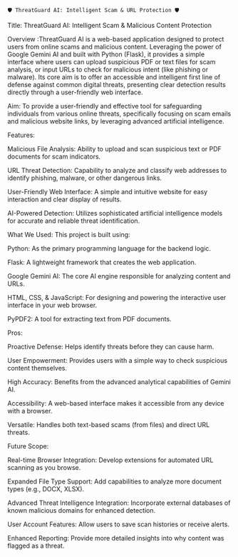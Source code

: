                                                                            🛡️ ThreatGuard AI: Intelligent Scam & URL Protection 🛡️

 
 Title:  ThreatGuard AI: Intelligent Scam & Malicious Content Protection
 
Overview :ThreatGuard AI is a web-based application designed to protect users from online scams and malicious content. Leveraging the power of Google Gemini AI and built with Python (Flask), it provides a simple interface where users can upload suspicious PDF or text files for scam analysis, or input URLs to check for malicious intent (like phishing or malware). Its core aim is to offer an accessible and intelligent first line of defense against common digital threats, presenting clear detection results directly through a user-friendly web interface.

 
Aim:
To provide a user-friendly and effective tool for safeguarding individuals from various online threats, specifically focusing on scam emails and malicious website links, by leveraging advanced artificial intelligence.

Features:

Malicious File Analysis: Ability to upload and scan suspicious text or PDF documents for scam indicators.

URL Threat Detection: Capability to analyze and classify web addresses to identify phishing, malware, or other dangerous links.

User-Friendly Web Interface: A simple and intuitive website for easy interaction and clear display of results.

AI-Powered Detection: Utilizes sophisticated artificial intelligence models for accurate and reliable threat identification.

What We Used:
This project is built using:

Python: As the primary programming language for the backend logic.

Flask: A lightweight framework that creates the web application.

Google Gemini AI: The core AI engine responsible for analyzing content and URLs.

HTML, CSS, & JavaScript: For designing and powering the interactive user interface in your web browser.

PyPDF2: A tool for extracting text from PDF documents.

Pros:

Proactive Defense: Helps identify threats before they can cause harm.

User Empowerment: Provides users with a simple way to check suspicious content themselves.

High Accuracy: Benefits from the advanced analytical capabilities of Gemini AI.

Accessibility: A web-based interface makes it accessible from any device with a browser.

Versatile: Handles both text-based scams (from files) and direct URL threats.

Future Scope:

Real-time Browser Integration: Develop extensions for automated URL scanning as you browse.

Expanded File Type Support: Add capabilities to analyze more document types (e.g., DOCX, XLSX).

Advanced Threat Intelligence Integration: Incorporate external databases of known malicious domains for enhanced detection.

User Account Features: Allow users to save scan histories or receive alerts.

Enhanced Reporting: Provide more detailed insights into why content was flagged as a threat.
